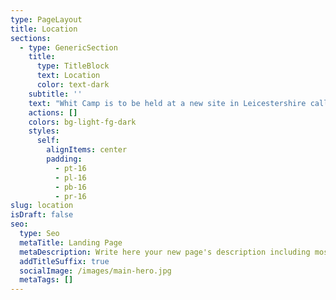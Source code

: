 ```yaml
---
type: PageLayout
title: Location
sections:
  - type: GenericSection
    title:
      type: TitleBlock
      text: Location
      color: text-dark
    subtitle: ''
    text: "Whit Camp is to be held at a new site in Leicestershire called Grace Dieu Manor Park. The site is a private football academy.\_\n\nGrace Dieu Mnr Dr, Thringstone, Coalville LE67 5UG\n\n​[Follow the link here\_to Google Maps](https://maps.app.goo.gl/tRgTcaXxCmjpv6Ey6)\n\nWe suggest that you arrive from East coming along the A512 from Junction 23 of the M1\n\nThere will be more detailed information provided in the joining instructions in due course.\n\n<iframe allowtransparency=\"true\" frameborder=\"0\" scrolling=\"no\" style=\"width: 100%; height: 250px; margin-top: 10px; margin-bottom: 10px;\" src=\"//www.weebly.com/weebly/apps/generateMap.php?map=google&elementid=149350097592480610&ineditor=0&control=3&width=auto&height=250px&overviewmap=0&scalecontrol=1&typecontrol=0&zoom=13&long=-1.3504446&lat=52.7590308&domain=www&point=1&align=1&reseller=false\"></iframe>\n\n"
    actions: []
    colors: bg-light-fg-dark
    styles:
      self:
        alignItems: center
        padding:
          - pt-16
          - pl-16
          - pb-16
          - pr-16
slug: location
isDraft: false
seo:
  type: Seo
  metaTitle: Landing Page
  metaDescription: Write here your new page's description including most relevant keywords.
  addTitleSuffix: true
  socialImage: /images/main-hero.jpg
  metaTags: []
---
```


